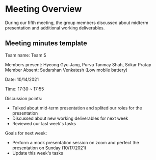 # Meeting Overview

During our fifth meeting, the group members discussed about midterm presentation and additional working deliverables.

## Meeting minutes template

Team name: Team S

Members present: Hyeong Gyu Jang, Purva Tanmay Shah, Srikar Pratap
<br>
Member Absent: Sudarshan Venkatesh (Low mobile battery)

Date: 10/14/2021

Time: 17:30 ~ 17:55

Discussion points:
    
* Talked about mid-term presentation and splited our roles for the presentation
* Discussed about new working deliverables for next week
* Reviewed our last week's tasks

Goals for next week:
* Perform a mock presentation session on zoom and perfect the presentation on Sunday (10/17/2021)
* Update this week's tasks 